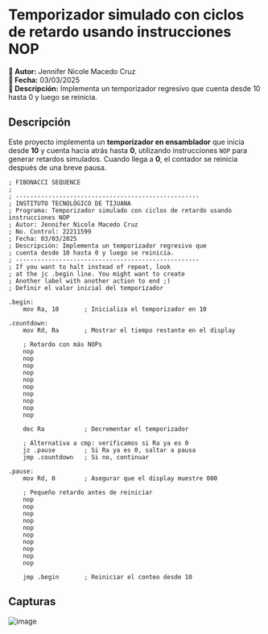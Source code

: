 # Temporizador simulado con ciclos de retardo usando instrucciones NOP

**📌 Autor:** Jennifer Nicole Macedo Cruz  
**📅 Fecha:** 03/03/2025  
**📝 Descripción:** Implementa un temporizador regresivo que cuenta desde 10 hasta 0 y luego se reinicia.  

## Descripción  

Este proyecto implementa un **temporizador en ensamblador** que inicia desde **10** y cuenta hacia atrás hasta **0**, utilizando instrucciones `NOP` para generar retardos simulados. Cuando llega a **0**, el contador se reinicia después de una breve pausa.

```assembly
; FIBONACCI SEQUENCE
;
; ---------------------------------------------------
; INSTITUTO TECNOLÓGICO DE TIJUANA
; Programa: Temporizador simulado con ciclos de retardo usando instrucciones NOP
; Autor: Jennifer Nicole Macedo Cruz
; No. Control: 22211599
; Fecha: 03/03/2025
; Descripción: Implementa un temporizador regresivo que 
; cuenta desde 10 hasta 0 y luego se reinicia.
; ---------------------------------------------------
; If you want to halt instead of repeat, look
; at the jc .begin line. You might want to create
; Another label with another action to end ;)
; Definir el valor inicial del temporizador

.begin:
    mov Ra, 10       ; Inicializa el temporizador en 10

.countdown:
    mov Rd, Ra       ; Mostrar el tiempo restante en el display

    ; Retardo con más NOPs
    nop  
    nop  
    nop  
    nop  
    nop  
    nop  
    nop  
    nop  
    nop  
    nop  

    dec Ra           ; Decrementar el temporizador

    ; Alternativa a cmp: verificamos si Ra ya es 0
    jz .pause        ; Si Ra ya es 0, saltar a pausa
    jmp .countdown   ; Si no, continuar

.pause:
    mov Rd, 0        ; Asegurar que el display muestre 000

    ; Pequeño retardo antes de reiniciar
    nop  
    nop  
    nop  
    nop  
    nop  
    nop  
    nop  
    nop  
    nop  
    nop  

    jmp .begin       ; Reiniciar el conteo desde 10
```
## Capturas
![image](https://github.com/user-attachments/assets/f707cc3f-0dc9-4997-85ba-d179082b4520)


